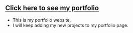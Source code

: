 [Click here to see my portfolio](https://my-portfolio-mehmet.vercel.app/)
---
* This is my portfolio website.<br>
* I will keep adding my new projects to my portfolio page.<br>

